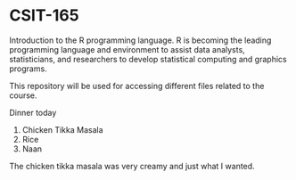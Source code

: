 # CSIT-165

Introduction to the R programming language. 
R is becoming the leading programming language and environment to assist data analysts, statisticians, and researchers to develop statistical computing and graphics programs.

This repository will be used for accessing different files related to the course.

Dinner today
1. Chicken Tikka Masala
2. Rice
3. Naan

The chicken tikka masala was very creamy and just what I wanted.